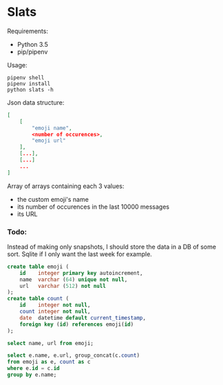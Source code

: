 # Slats


Requirements:
- Python 3.5
- pip/pipenv


Usage:

```shell
pipenv shell
pipenv install
python slats -h
```

Json data structure:

```json
[
    [
        "emoji name",
        <number of occurences>,
        "emoji url"
    ],
    [...],
    [...]
    ...
]
```
Array of arrays containing each 3 values:
- the custom emoji's name
- its number of occurences in the last 10000 messages
- its URL

### Todo:

Instead of making only snapshots, I should store the data in a DB of some sort. Sqlite if I only want the last week for example.

```sql
create table emoji (
    id    integer primary key autoincrement,
    name  varchar (64) unique not null,
    url   varchar (512) not null
);
create table count (
    id    integer not null,
    count integer not null,
    date  datetime default current_timestamp,
    foreign key (id) references emoji(id)
);

select name, url from emoji;

select e.name, e.url, group_concat(c.count)
from emoji as e, count as c
where e.id = c.id
group by e.name;

```
